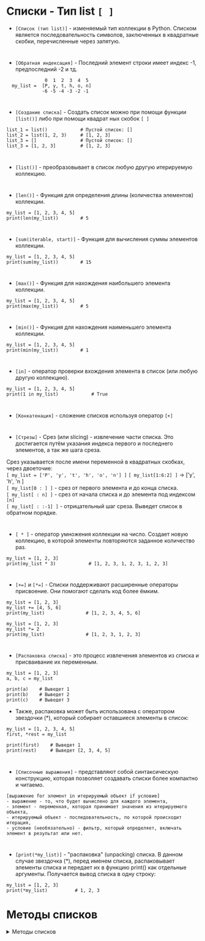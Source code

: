 # Списки - Тип list `[ ]`

- `[Список (тип list)]` - изменяемый тип коллекции в Python. Списком является последовательность символов, заключенных в квадратные скобки, перечисленные через запятую.  
#
- `[Обратная индексация]` - Последний элемент строки имеет индекс -1, предпоследний -2 и тд.

```
              0  1  2  3  4  5
  my_list =  [P, y, t, h, o, n]
             -6 -5 -4 -3 -2 -1
```
#
- `[Создание списка]` - Создать список можно при помощи функции `[list()]` либо при помощи квадрат ных скобок `[ ]`
```
list_1 = list()            # Пустой список: []
list_2 = list(1, 2, 3)     # [1, 2, 3]
list_3 = []                # Пустой список: []
list_3 = [1, 2, 3]         # [1, 2, 3]
```
#
- `[list()]` - преобразовывает в список любую другую итерируемую коллекцию.
#
- `[len()]` - Функция для определения длины (количества элементов) коллекции.
```
my_list = [1, 2, 3, 4, 5]
print(len(my_list))        # 5
```
#
- `[sum(iterable, start)]` - Функция для вычисления суммы элементов коллекции. 
```
my_list = [1, 2, 3, 4, 5]
print(sum(my_list))        # 15
```
#
- `[max()]` - Функция для нахождения наибольшего элемента коллекции.
```
my_list = [1, 2, 3, 4, 5]
print(max(my_list))        # 5
```
#
- `[min()]` - Функция для нахождения наименьшего элемента коллекции.
```
my_list = [1, 2, 3, 4, 5]
print(min(my_list))        # 1
```
#
- `[in]` - оператор проверки вхождения элемента в список (или любую другую коллекцию).
```
my_list = [1, 2, 3, 4, 5]
print(1 in my_list)            # True
```
#
- `[Конкатенация]` - сложение списков используя оператор `[+]`
#
- `[Стрезы]` - Срез (или slicing) - извлечение части списка. Это достигается путём указания индекса первого и последнего элементов, а так же шага среза.

Срез указывается после имени переменной в квадратных скобках, через двоеточие:  
 `[ my_list = ['P', 'y', 't', 'h', 'o', 'n'] ]`
 `[ my_list[1:6:2] ]` -> ['y', 'h', 'n ]  
 `[ my_list[0 : ] ]` - срез от первого элемента и до конца списка.  
 `[ my_list[ : n] ]` - срез от начала списка и до элемента под индексом `[n]`  
 `[ my_list[ : :-1] ]` - отрицательный шаг среза. Выведет список в обратном порядке.  
 #
- `[ * ]` - оператор умножения коллекции на число. Создает новую коллекцию, в которой элементы повторяются заданное количество раз.
```
my_list = [1, 2, 3]
print(my_list * 3)            # [1, 2, 3, 1, 2, 3, 1, 2, 3]
```
#
- `[+=]` и `[*=]` - Списки поддерживают расширенные операторы присвоение. Они помогают сделать код более ёмким.
```
my_list = [1, 2, 3]
my_list += [4, 5, 6]
print(my_list)               # [1, 2, 3, 4, 5, 6]

my_list = [1, 2, 3]
my_list *= 2
print(my_list)               # [1, 2, 3, 1, 2, 3]
```
# 
- `[Распаковка списка]` - это процесс извлечения элементов из списка и присваивание их переменным.
```
my_list = [1, 2, 3]
a, b, c = my_list

print(a)    # Выведет 1
print(b)    # Выведет 2
print(c)    # Выведет 3
```
- Также, распаковка может быть использована с оператором звездочки (*), который собирает оставшиеся элементы в список:
```
my_list = [1, 2, 3, 4, 5]
first, *rest = my_list

print(first)    # Выведет 1
print(rest)     # Выведет [2, 3, 4, 5]
```
#
- `[Списочные выражения]` - представляют собой синтаксическую конструкцию, которая позволяет создавать списки более компактно и читаемо.
```
[выражение for элемент in итерируемый объект if условие]
- выражение - то, что будет вычислено для каждого элемента,
- элемент - переменная, которая принимает значения из итерируемого объекта,
- итерируемый объект - последовательность, по которой происходит итерация,
- условие (необязательно) - фильтр, который определяет, включать элемент в результат или нет.
```
#
- `[print(*my_list)]` - "распаковка" (unpacking) списка. В данном случае звездочка (*), перед именем списка, распаковывает элементы списка и передает их в функцию print() как отдельные аргументы. Получается вывод списка в одну строку:
```
my_list = [1, 2, 3]
print(*my_list)          # 1, 2, 3
```
# Методы списков

   <details>
  <summary>Методы списков</summary>
  
- `[Методы]` - это специальные функции, применяемые к строковым объектам. Они позволяют выполнять различные операции. Методы списков вызываются через точечную нотацию, например: ` список.метод() `. Списочные методы изменяют оригинальный список а не возвращают новый.
#
 ### 1) `[list.append()]` - Добавляет ОДИН элемент в конец списка.  
```
my_list = [1, 2, 3]
my_list.append(4)

print(my_list)  # [1, 2, 3, 4]
```
#
 ### 2) `[list.extend()]` - Добавляет элементы другой итерируемой последрвательности в конец текущего списка.  
```
first_list = [1, 2, 3]
second_list = [4, 5, 6]

first_list.append(second_list)

print(first_list)  # [1, 2, 3, [4, 5, 6]]
```
#
 ### 3) `[del list[index]]` - Оператор. Удаляет элемент из списка по индексу.
- Оператор `[del]` работает и со срезами (`[ del list[index : index] ]`)
```
first_list = [1, 2, 3]
second_list = [4, 5, 6]

first_list.extend(second_list)

print(first_list)  # [1, 2, 3, 4, 5, 6]
```
#
 ### 4) `[list.split()]` - Строковый метод. Разделяет строку поэлеметно и создаёт из них список. Поумолчанию в качестве разделителя используется пробел. Но можно указать разделитель в скобках метода.
```
my_string = "Раздели эту строку"
split_list = my_string.split(" ")

print(split_list)  # ['Раздели', 'эту', 'строку']
```
#
 ### 5) `[' '.join(list)]` - Строковый метод. Собирает строку из элементов списка. В качестве разделителя, указывается элемент в кавычках перед методом
```
my_list = ['Раздели', 'эту', 'строку']
joined_string = ' '.join(my_list)

print(joined_string)  # 'Раздели эту строку'
```
#
 ### 6) `[list.insert(index, value)]` - Вставляет элемент `[value]` по индексу `[index]`. Вставляет, не заменяет. 
```
my_list = [1, 2, 3, 5]
index = 3
value = 4

my_list.insert(index, value)

print(my_list)  # [1, 2, 3, 4, 5]

```
#
 ### 7) `[list.index(value, start, end)]` - Возвращает индекс первого вхождения элемента `[n]` в в указанном диапазоне индексов. Если значение не найдено, вызывается исключение ValueError.
```
my_list = [1, 2, 3, 4, 5, 2]

index_of_value = my_list.index(2, 2, 5)
print(index_of_value)  # 5

```
#
 ### 8) `[ list.remove(n) ]` - удаляет первое вхождение элемента `[n]` из списка. Если элемент не найден, вызывает исключение ValueError.
```
my_list = [1, 2, 3, 4, 3, 5]
element_to_remove = 3

my_list.remove(element_to_remove)

print(my_list)  # [1, 2, 4, 3, 5]

```
#
 ### 9) `[list.pop(index)]` - Удаляет элемент по указанному индексу и возвращает его значение. Если индекс не указан, удаляется и возвращается последний элемент списка. Если индекс выходит за границы списка, вызывается исключение IndexError.
```
# Пример 1: Удаление по указанному индексу
my_list = [1, 2, 3, 4, 5]
removed_element = my_list.pop(2)

print(my_list)         # [1, 2, 4, 5]
print(removed_element)  # 3

# Пример 2: Удаление последнего элемента
another_list = [10, 20, 30, 40]
last_element = another_list.pop()

print(another_list)     # [10, 20, 30]
print(last_element)     # 40
```
#
 ### 10) `[list.count(n)]` - Возвращает количество вхождений элемента  `[n]` в список `[list]`.
```
my_list = [1, 2, 3, 3, 4, 3, 5]
count_of_element = my_list.count(3)

print(count_of_element)  # 3
```
#
 ### 11) `[list.reverse()]` - Изменяет порядок элементов в списке на обратный.
```
my_list = [1, 2, 3, 4, 5]
my_list.reverse()

print(my_list)  # [5, 4, 3, 2, 1]
```
#
 ### 12) `[list.clear()]` - удаляет все элементы из списка.
```
my_list = [1, 2, 3, 4, 5]
my_list.clear()

print(my_list)  # []
```
#
 ### 13) `[list.copy()]` - Создаёт поверхностную копию списка. Создает новый список, но не копирует вложенные объекты. Вместо этого, он копирует ссылки на эти объекты. Если в оригинальном списке есть вложенные списки или объекты, они останутся общими для обоих списков. Изменения во вложенных объектах будут видны в обоих списках. 
```
#Пример без вложенных объектов:
original_list = [1, 2, 3, 4, 5]
copied_list = original_list.copy()

print(copied_list)  # [1, 2, 3, 4, 5]

#Пример с вложенным объектом:
list_1 = [1, [2, 3], 4, 5]
list_2 = original_list.copy()

list_2[1][0] = 999

print(list_1)  # [1, [999, 3], 4, 5]
print(list_2)    # [1, [999, 3], 4, 5]

```
#
 ### 14) `[print(*list)]` - Cпособ распаковать элементы списка и передать их в функцию print() как отдельные аргументы для вывода. Это позволяет вывести все элементы списка, разделенные пробелами (по умолчанию), без необходимости использовать цикл или другие итерационные конструкции.
```
my_list = [1, 2, 3, 4, 5]
print(*my_list)  # 1 2 3 4 5
```
#
 ### 15) `[ list.sort() ]` - сортирует элементы списка в порядке возрастания (по умолчанию) или в порядке, определенном с помощью функции-ключа. Изменяет оригинальный список.
```
my_list = [3, 1, 4, 1, 5, 9, 2, 6, 5, 3, 5]

# Сортировка в порядке возрастания
my_list.sort()
print(my_list)  # [1, 1, 2, 3, 3, 4, 5, 5, 5, 6, 9]

# Сортировка в порядке убывания
my_list.sort(reverse=True)
print(my_list)  # [9, 6, 5, 5, 5, 4, 3, 3, 2, 1, 1]

```
#
 ### 16) `[ sorted(list) ]` - ФУНКЦИЯ которая возвращает новый отсортированный список:
```
my_list = [3, 1, 4, 1, 5, 9, 2, 6, 5, 3, 5]

# Сортировка в порядке возрастания
sorted_list = sorted(my_list)
print(sorted_list)        # [1, 1, 2, 3, 3, 4, 5, 5, 5, 6, 9]
print(my_list)      # [3, 1, 4, 1, 5, 9, 2, 6, 5, 3, 5]

# Сортировка в порядке убывания]
reverse_list = sorted(my_list, reverse=True)
print(reverse_list)  # [9, 6, 5, 5, 5, 4, 3, 3, 2, 1, 1]
print(my_list)      # [3, 1, 4, 1, 5, 9, 2, 6, 5, 3, 5]

```
#
  
</details>

